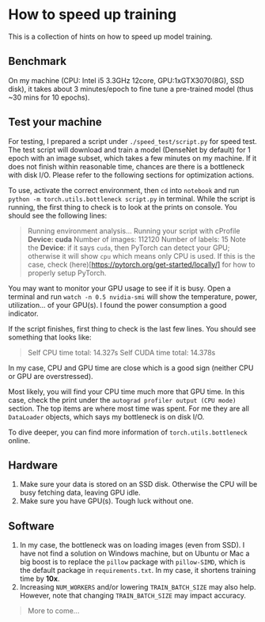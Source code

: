 # How to speed up training
This is a collection of hints on how to speed up model training.

## Benchmark
On my machine (CPU: Intel i5 3.3GHz 12core, GPU:1xGTX3070(8G), SSD disk), it takes about 3 minutes/epoch to fine tune a pre-trained model (thus ~30 mins for 10 epochs).

## Test your machine
For testing, I prepared a script under `./speed_test/script.py` for speed test. The test script will download and train a model (DenseNet by default) for 1 epoch with an image subset, which takes a few minutes on my machine. If it does not finish within reasonable time, chances are there is a bottleneck with disk I/O. Please refer to the following sections for optimization actions.

To use, activate the correct environment, then `cd` into `notebook` and run `python -m torch.utils.bottleneck script.py` in terminal. While the script is running, the first thing to check is to look at the prints on console. You should see the following lines:
> Running environment analysis...
> Running your script with cProfile
> **Device: cuda**
> Number of images: 112120
> Number of labels: 15
Note the **Device**: if it says `cuda`, then PyTorch can detect your GPU; otherwise it will show `cpu` which means only CPU is used. If this is the case, check (here)[https://pytorch.org/get-started/locally/] for how to properly setup PyTorch.

You may want to monitor your GPU usage to see if it is busy. Open a terminal and run `watch -n 0.5 nvidia-smi` will show the temperature, power, utilization... of your GPU(s). I found the power consumption a good indicator.

If the script finishes, first thing to check is the last few lines. You should see something that looks like:
> Self CPU time total: 14.327s
> Self CUDA time total: 14.378s

In my case, CPU and GPU time are close which is a good sign (neither CPU or GPU are overstressed).

Most likely, you will find your CPU time much more that GPU time. In this case, check the print under the `autograd profiler output (CPU mode)` section. The top items are where most time was spent. For me they are all `DataLoader` objects, which says my bottleneck is on disk I/O.

To dive deeper, you can find more information of `torch.utils.bottleneck` online.

## Hardware
1. Make sure your data is stored on an SSD disk. Otherwise the CPU will be busy fetching data, leaving GPU idle.
2. Make sure you have GPU(s). Tough luck without one.

## Software
1. In my case, the bottleneck was on loading images (even from SSD). I have not find a solution on Windows machine, but on Ubuntu or Mac a big boost is to replace the `pillow` package with `pillow-SIMD`, which is the default package in `requirements.txt`. In my case, it shortens training time by **10x**.
2. Increasing `NUM_WORKERS` and/or lowering `TRAIN_BATCH_SIZE` may also help. However, note that changing `TRAIN_BATCH_SIZE` may impact accuracy.


> More to come...